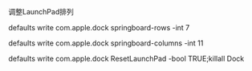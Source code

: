 调整LaunchPad排列

defaults write com.apple.dock springboard-rows -int 7

defaults write com.apple.dock springboard-columns -int 11

defaults write com.apple.dock ResetLaunchPad -bool TRUE;killall Dock